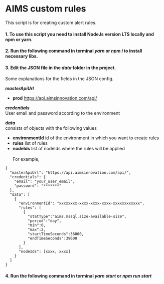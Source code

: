 # AIMS custom rules
This script is for creating custom alert rules.
#### 1. To use this script you need to install NodeJs version LTS locally and npm or yarn.
#### 2. Run the following command in terminal **_yarn_** or **_npm i_** to install necessary libs.
#### 3. Edit the JSON file in the **_data_** folder in the project. 
Some explanations for the fields in the JSON config.

**_masterApiUrl_** <br /> 
* **prod** https://api.aimsinnovation.com/api/

**_credentials_** <br />
User email and password according to the environment

**_data_** <br />
consists of objects with the following values
* **environmentId** id of the environment in which you want to create rules
* **rules**  list of rules
* **nodeIds** list of nodeIds where the rules will be applied
<br /><br />
For example,
```
{
  "masterApiUrl": "https://api.aimsinnovation.com/api/",
  "credentials": {
    "email": "your_user_email",
    "password": "*******"
  },
  "data": [
    {
      "environmentId": "xxxxxxxx-xxxx-xxxx-xxxx-xxxxxxxxxxxx",
      "rules": [
        {
          "statType":"aims.mssql.size-available-size",
          "period":"day",
          "min":0,
          "max":2,
          "startTimeSeconds":36000,
          "endTimeSeconds":39600
        }
      ],
      "nodeIds": [xxxx, xxxx]
    }
  ]
}
```

#### 4. Run the following command in terminal **_yarn start_** or **_npm run start_**
